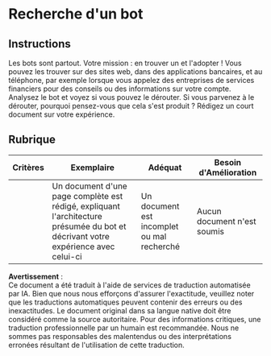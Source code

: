# Recherche d'un bot

## Instructions

Les bots sont partout. Votre mission : en trouver un et l'adopter ! Vous pouvez les trouver sur des sites web, dans des applications bancaires, et au téléphone, par exemple lorsque vous appelez des entreprises de services financiers pour des conseils ou des informations sur votre compte. Analysez le bot et voyez si vous pouvez le dérouter. Si vous parvenez à le dérouter, pourquoi pensez-vous que cela s'est produit ? Rédigez un court document sur votre expérience.

## Rubrique

| Critères  | Exemplaire                                                                                                  | Adéquat                                      | Besoin d'Amélioration  |
| --------- | ----------------------------------------------------------------------------------------------------------- | -------------------------------------------- | ---------------------- |
|           | Un document d'une page complète est rédigé, expliquant l'architecture présumée du bot et décrivant votre expérience avec celui-ci | Un document est incomplet ou mal recherché  | Aucun document n'est soumis |

**Avertissement** :  
Ce document a été traduit à l'aide de services de traduction automatisée par IA. Bien que nous nous efforçons d'assurer l'exactitude, veuillez noter que les traductions automatiques peuvent contenir des erreurs ou des inexactitudes. Le document original dans sa langue native doit être considéré comme la source autoritaire. Pour des informations critiques, une traduction professionnelle par un humain est recommandée. Nous ne sommes pas responsables des malentendus ou des interprétations erronées résultant de l'utilisation de cette traduction.